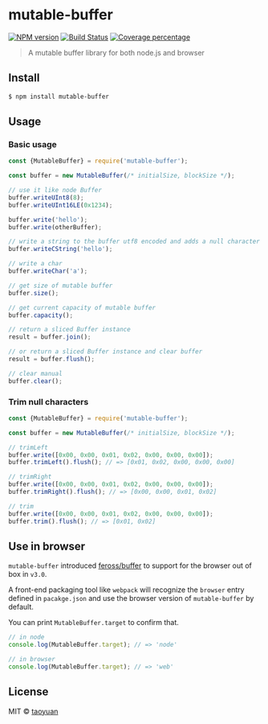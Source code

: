 # mutable-buffer

[![NPM version][npm-image]][npm-url] [![Build Status][travis-image]][travis-url]
[![Coverage percentage][coveralls-image]][coveralls-url]

> A mutable buffer library for both node.js and browser

## Install

```sh
$ npm install mutable-buffer
```

## Usage

### Basic usage

```js
const {MutableBuffer} = require('mutable-buffer');

const buffer = new MutableBuffer(/* initialSize, blockSize */);

// use it like node Buffer
buffer.writeUInt8(8);
buffer.writeUInt16LE(0x1234);

buffer.write('hello');
buffer.write(otherBuffer);

// write a string to the buffer utf8 encoded and adds a null character (\0) at the end.
buffer.writeCString('hello');

// write a char
buffer.writeChar('a');

// get size of mutable buffer
buffer.size();

// get current capacity of mutable buffer
buffer.capacity();

// return a sliced Buffer instance
result = buffer.join();

// or return a sliced Buffer instance and clear buffer
result = buffer.flush();

// clear manual
buffer.clear();
```

### Trim null characters

```js
const {MutableBuffer} = require('mutable-buffer');

const buffer = new MutableBuffer(/* initialSize, blockSize */);

// trimLeft
buffer.write([0x00, 0x00, 0x01, 0x02, 0x00, 0x00, 0x00]);
buffer.trimLeft().flush(); // => [0x01, 0x02, 0x00, 0x00, 0x00]

// trimRight
buffer.write([0x00, 0x00, 0x01, 0x02, 0x00, 0x00, 0x00]);
buffer.trimRight().flush(); // => [0x00, 0x00, 0x01, 0x02]

// trim
buffer.write([0x00, 0x00, 0x01, 0x02, 0x00, 0x00, 0x00]);
buffer.trim().flush(); // => [0x01, 0x02]
```

## Use in browser

`mutable-buffer` introduced [feross/buffer](https://github.com/feross/buffer) to
support for the browser out of box in `v3.0`.

A front-end packaging tool like `webpack` will recognize the `browser` entry
defined in `pacakge.json` and use the browser version of `mutable-buffer` by
default.

You can print `MutableBuffer.target` to confirm that.

```js
// in node
console.log(MutableBuffer.target); // => 'node'

// in browser
console.log(MutableBuffer.target); // => 'web'
```

## License

MIT © [taoyuan](https://github.com/taoyuan)

[npm-image]: https://badge.fury.io/js/mutable-buffer.svg
[npm-url]: https://npmjs.org/package/mutable-buffer
[travis-image]: https://travis-ci.org/taoyuan/mutable-buffer.svg?branch=master
[travis-url]: https://travis-ci.org/taoyuan/mutable-buffer
[coveralls-image]: https://coveralls.io/repos/taoyuan/mutable-buffer/badge.svg
[coveralls-url]: https://coveralls.io/r/taoyuan/mutable-buffer
